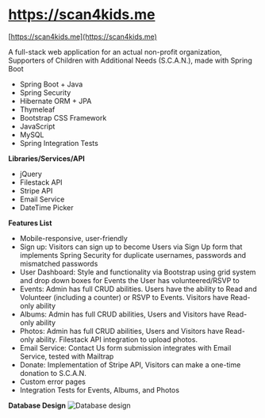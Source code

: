 # https://scan4kids.me
[https://scan4kids.me](https://scan4kids.me)

A full-stack web application for an actual non-profit organization, Supporters of Children with Additional Needs (S.C.A.N.), made with Spring Boot 

*	Spring Boot + Java
*	Spring Security
*	Hibernate ORM + JPA
*	Thymeleaf
*	Bootstrap CSS Framework
*	JavaScript
*	MySQL
*	Spring Integration Tests

**Libraries/Services/API**
*	jQuery
*	Filestack API
*	Stripe API
*	Email Service
*	DateTime Picker

**Features List**
*	Mobile-responsive, user-friendly
*	Sign up: Visitors can sign up to become Users via Sign Up form that implements Spring Security for duplicate usernames, passwords and mismatched passwords
*	User Dashboard: Style and functionality via Bootstrap using grid system and drop down boxes for Events the User has volunteered/RSVP to
*	Events: Admin has full CRUD abilities. Users have the ability to Read and Volunteer (including a counter) or RSVP to Events. Visitors have Read-only ability
*	Albums: Admin has full CRUD abilities, Users and Visitors have Read-only ability
*	Photos: Admin has full CRUD abilities, Users and Visitors have Read-only ability. Filestack API integration to upload photos.
*	Email Service: Contact Us form submission integrates with Email Service, tested with Mailtrap
*	Donate: Implementation of Stripe API, Visitors can make a one-time donation to S.C.A.N.
*	Custom error pages
*	Integration Tests for Events, Albums, and Photos

**Database Design**
![Database design](/db-diagram.png)
